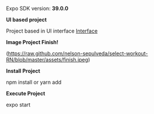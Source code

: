 Expo SDK version: **39.0.0**

**UI based project**

Project based in UI interface [Interface](https://dribbble.com/shots/14498922-PopSugar-Fitness-App-Concept)

**Image Project Finish!**

(https://raw.github.com/nelson-sepulveda/select-workout-RN/blob/master/assets/finish.jpeg)

**Install Project**

npm install or yarn add

**Execute Project**

expo start